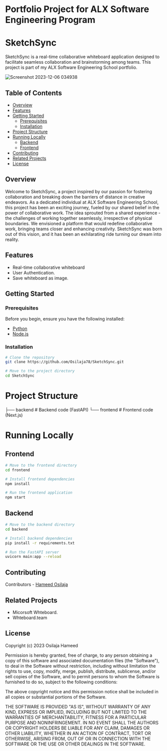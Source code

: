 # Portfolio Project for ALX Software Engineering Program
# SketchSync

SketchSync is a real-time collaborative whiteboard application designed to facilitate seamless collaboration and brainstorming among teams. This project is part of my ALX Software Engineering School portfolio.

 ![Screenshot 2023-12-06 034938](https://github.com/Osilaja78/SketchSync/assets/105312707/7dd9b7a1-f0ee-463c-9c56-a3ebdfb9edbb)
 
## Table of Contents

- [Overview](#overview)
- [Features](#features)
- [Getting Started](#getting-started)
  - [Prerequisites](#prerequisites)
  - [Installation](#installation)
- [Project Structure](#project-structure)
- [Running Locally](#running-locally)
  - [Backend](#backend)
  - [Frontend](#frontend)
- [Contributing](#contributing)
- [Related Projects](#related-projects)
- [License](#license)

## Overview

Welcome to SketchSync, a project inspired by our passion for fostering collaboration and breaking down the barriers of distance in creative endeavors. As a dedicated individual at ALX Software Engineering School, this project has been an exciting journey, fueled by our shared belief in the power of collaborative work. The idea sprouted from a shared experience - the challenges of working together seamlessly, irrespective of physical boundaries. We envisioned a platform that would redefine collaborative work, bringing teams closer and enhancing creativity. SketchSync was born out of this vision, and it has been an exhilarating ride turning our dream into reality.

## Features

- Real-time collaborative whiteboard
- User Authentication.
- Save whiteboard as image.

## Getting Started

### Prerequisites

Before you begin, ensure you have the following installed:

- [Python](https://www.python.org/downloads/)
- [Node.js](https://nodejs.org/en/download/)

### Installation

```bash
# Clone the repository
git clone https://github.com/Osilaja78/SketchSync.git

# Move to the project directory
cd SketchSync
```

# Project Structure

├── backend          # Backend code (FastAPI)
└── frontend         # Frontend code (Next.js)

# Running Locally
## Frontend

```bash
# Move to the frontend directory
cd frontend

# Install frontend dependencies
npm install

# Run the frontend application
npm start
```

## Backend

```bash
# Move to the backend directory
cd backend

# Install backend dependencies
pip install -r requirements.txt

# Run the FastAPI server
uvicorn main:app --reload
```

## Contributing
Contributors -  [Hameed Osilaja](https://twitter.com/HameedOsilaja)

## Related Projects
- Micorsoft Whteboard.
- Whteboard.team

## License

Copyright (c) 2023 Osilaja Hameed

Permission is hereby granted, free of charge, to any person
obtaining a copy of this software and associated documentation
files (the "Software"), to deal in the Software without
restriction, including without limitation the rights to use,
copy, modify, merge, publish, distribute, sublicense, and/or sell
copies of the Software, and to permit persons to whom the
Software is furnished to do so, subject to the following
conditions:

The above copyright notice and this permission notice shall be
included in all copies or substantial portions of the Software.

THE SOFTWARE IS PROVIDED "AS IS", WITHOUT WARRANTY OF ANY KIND,
EXPRESS OR IMPLIED, INCLUDING BUT NOT LIMITED TO THE WARRANTIES
OF MERCHANTABILITY, FITNESS FOR A PARTICULAR PURPOSE AND
NONINFRINGEMENT. IN NO EVENT SHALL THE AUTHORS OR COPYRIGHT
HOLDERS BE LIABLE FOR ANY CLAIM, DAMAGES OR OTHER LIABILITY,
WHETHER IN AN ACTION OF CONTRACT, TORT OR OTHERWISE, ARISING
FROM, OUT OF OR IN CONNECTION WITH THE SOFTWARE OR THE USE OR
OTHER DEALINGS IN THE SOFTWARE.

